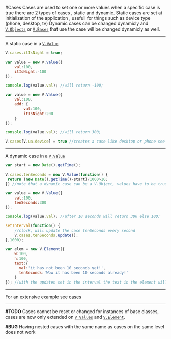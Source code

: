 #Cases
Cases are used to set one or more values when a specific case is true
there are 2 types of cases , static and dynamic.
Static cases are set at initialization of the application , usefull for things such as device type (phone, desktop, tv)
Dynamic cases can be changed dynamicly and [`V.Objects`](../../core/object) or [`V.Bases`](../../core/base) that use the case will be changed dynamicly as well. 

----------------
A static case in a [`V.Value`](../../value)
```javascript
V.cases.itIsNight = true;

var value = new V.Value({
	val:100,
    itIsNight:-100
});

console.log(value.val); //will return -100;

var value = new V.Value({
	val:100,
    add: {
    	val:100,
        itIsNight:200
    }
});

console.log(value.val); //will return 300;

V.cases[V.ua.device] = true //creates a case like desktop or phone see V.ua for more info

```
----------------
A dynamic case in a [`V.Value`](../../value)
```javascript
var start = new Date().getTime();

V.cases.tenSeconds = new V.Value(function() {
 return (new Date().getTime()-start)/1000>10;
}) //note that a dynamic case can be a V.Object, values have to be true or falsy

var value = new V.Value({
	val:100,
    tenSeconds:300
});

console.log(value.val); //after 10 seconds will return 300 else 100;

setInterval(function() {
	//clock, will update the case tenSeconds every second
    V.cases.tenSeconds.update();
},1000);

var elem = new V.Element({
	w:100,
    h:100,
    text:{
      val:'it has not been 10 seconds yet!',
      tenSeconds:'Wow it has been 10 seconds already!'
    }
}); //with the updates set in the interval the text in the element will update after 10 seconds

```
----------------
For an extensive example see [cases](https://github.com/vigour-io/V/tree/master/examples/cases)

----------------
**#TODO** Cases cannot be reset or changed for instances of base classes, cases are now only extended on [`V.Values`](../../value) and [`V.Element`](../element). 

**#BUG** Having nested cases with the same name as cases on the same level does not work
